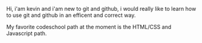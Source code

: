 Hi, i'am kevin and i'am new to git and github, i would really
like to learn how to use git and github in an efficent and correct
way.

My favorite codeschool path at the moment is the HTML/CSS and Javascript path.
